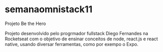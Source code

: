 # semanaomnistack11
Projeto Be the Hero

Projeto desenvolvido pelo progrmador fullstack Diego Fernandes na Rocketseat com o objetivo de ensinar conceitos de node, react.js e react
native, usando diversar ferramentas, como por exempo o Expo.
